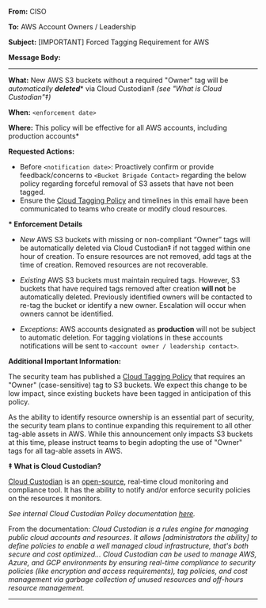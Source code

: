 **From:** CISO

**To:** AWS Account Owners / Leadership

**Subject:** [IMPORTANT] Forced Tagging Requirement for AWS

**Message Body:**

---

**What:** New AWS S3 buckets without a required "Owner" tag will be _automatically **deleted**_\* via Cloud Custodian‡ _(see "What is Cloud Custodian"‡)_

**When:** `<enforcement date>`

**Where:** This policy will be effective for all AWS accounts, including production accounts\*

**Requested Actions:**

- Before `<notification date>`: Proactively confirm or provide feedback/concerns to `<Bucket Brigade Contact>` regarding the below policy regarding forceful removal of S3 assets that have not been tagged.
- Ensure the [Cloud Tagging Policy](../Documents/Cloud-Tagging-Policy.md) and timelines in this email have been communicated to teams who create or modify cloud resources.

**\* Enforcement Details**

- _New_ AWS S3 buckets with missing or non-compliant “Owner” tags will be automatically deleted via Cloud Custodian‡ if not tagged within one hour of creation. To ensure resources are not removed, add tags at the time of creation. Removed resources are not recoverable.

- _Existing_ AWS S3 buckets must maintain required tags. However, S3 buckets that have required tags removed after creation **will not** be automatically deleted. Previously identified owners will be contacted to re-tag the bucket or identify a new owner. Escalation will occur when owners cannot be identified.

- _Exceptions_: AWS accounts designated as **production** will not be subject to automatic deletion. For tagging violations in these accounts notifications will be sent to `<account owner / leadership contact>`.

**Additional Important Information:**

The security team has published a [Cloud Tagging Policy](../Documents/Cloud-Tagging-Policy.md) that requires an "Owner" (case-sensitive) tag to S3 buckets. We expect this change to be low impact, since existing buckets have been tagged in anticipation of this policy.

As the ability to identify resource ownership is an essential part of security, the security team plans to continue expanding this requirement to all other tag-able assets in AWS. While this announcement only impacts S3 buckets at this time, please instruct teams to begin adopting the use of "Owner" tags for all tag-able assets in AWS.

**‡ What is Cloud Custodian?**

[Cloud Custodian](https://cloudcustodian.io/) is an [open-source](https://github.com/cloud-custodian/cloud-custodian), real-time cloud monitoring and compliance tool. It has the ability to notify and/or enforce security policies on the resources it monitors.

_See internal Cloud Custodian Policy documentation [here](../Documents/Cloud-Custodian-Policy.md)._

From the documentation: _Cloud Custodian is a rules engine for managing public cloud accounts and resources. It allows [administrators the ability] to define policies to enable a well managed cloud infrastructure, that's both secure and cost optimized... Cloud Custodian can be used to manage AWS, Azure, and GCP environments by ensuring real-time compliance to security policies (like encryption and access requirements), tag policies, and cost management via garbage collection of unused resources and off-hours resource management._

---

